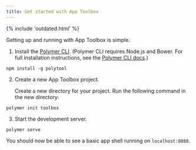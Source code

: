 ```yaml
---
title: Get started with App Toolbox
---
```


<div>
{% include 'outdated.html' %}
</div>

Getting up and running with App Toolbox is simple.

1.   Install the [Polymer CLI](/{{{polymer_version_dir}}}/docs/tools/polymer-cli).
      (Polymer CLI requires Node.js and Bower. For full installation instructions, see the [Polymer CLI docs](/{{{polymer_version_dir}}}/docs/tools/polymer-cli).)

    npm install -g polytool

2.   Create a new App Toolbox project.

      Create a new directory for your project. Run the following command in the new directory:

    polymer init toolbox

3.   Start the development server.

    polymer serve

You should now be able to see a basic app shell running on `localhost:8080`.
